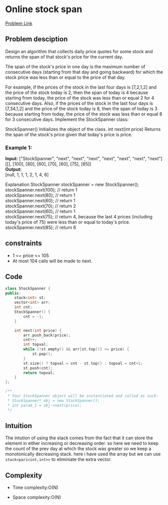 # Online stock span
[Problem Link]()

## Problem desciption 
Design an algorithm that collects daily price quotes for some stock and returns the span of that stock's price for the current day.

The span of the stock's price in one day is the maximum number of consecutive days (starting from that day and going backward) for which the stock price was less than or equal to the price of that day.

For example, if the prices of the stock in the last four days is [7,2,1,2] and the price of the stock today is 2, then the span of today is 4 because starting from today, the price of the stock was less than or equal 2 for 4 consecutive days.
Also, if the prices of the stock in the last four days is [7,34,1,2] and the price of the stock today is 8, then the span of today is 3 because starting from today, the price of the stock was less than or equal 8 for 3 consecutive days.
Implement the StockSpanner class:

StockSpanner() Initializes the object of the class.
int next(int price) Returns the span of the stock's price given that today's price is price.
 

### Example 1:

**Input:**
["StockSpanner", "next", "next", "next", "next", "next", "next", "next"]<br>
[[], [100], [80], [60], [70], [60], [75], [85]]<br>
**Output:**<br>
[null, 1, 1, 1, 2, 1, 4, 6]<br>

Explanation
StockSpanner stockSpanner = new StockSpanner();<br>
stockSpanner.next(100); // return 1<br>
stockSpanner.next(80);  // return 1<br>
stockSpanner.next(60);  // return 1<br>
stockSpanner.next(70);  // return 2<br>
stockSpanner.next(60);  // return 1<br>
stockSpanner.next(75);  // return 4, because the last 4 prices (including today's price of 75) were less than or equal to today's price.<br>
stockSpanner.next(85);  // return 6<br>


## constraints
* 1 <= price <= 105
* At most 104 calls will be made to next.

## Code
```cpp
class StockSpanner {
public:
    stack<int> st;
    vector<int> arr;
    int cnt;
    StockSpanner() {
        cnt = -1;
    }

    int next(int price) {
        arr.push_back(price);
        cnt++;
        int topval;
        while (!st.empty() && arr[st.top()] <= price) {
            st.pop();
        }
        st.size() ? topval = cnt - st.top() : topval = cnt+1;
        st.push(cnt);
        return topval;
    }
};

/**
 * Your StockSpanner object will be instantiated and called as such:
 * StockSpanner* obj = new StockSpanner();
 * int param_1 = obj->next(price);
 */

```

## Intuition
The intution of using the stack comes from the fact that it can store the element in either increasing or decreasing order. so here we need to keep the count of the prev day at which the stock was greater so we keep a monotonically decreasing stack. here i have used the array but we can use ```stack<pari<int,int>>``` to eliminiate the extra vector. 


## Complexity
- Time complexity:O(N)


- Space complexity:O(N)
